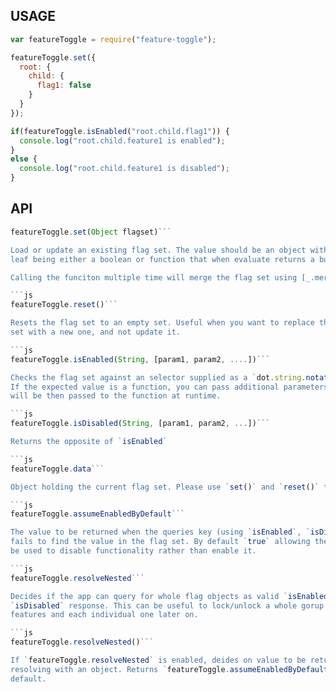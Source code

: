 ## USAGE

```js
var featureToggle = require("feature-toggle");

featureToggle.set({
  root: {
    child: {
      flag1: false
    }
  }
});

if(featureToggle.isEnabled("root.child.flag1")) {
  console.log("root.child.feature1 is enabled");
}
else {
  console.log("root.child.feature1 is disabled");
}
```

## API

```js
featureToggle.set(Object flagset)```

Load or update an existing flag set. The value should be an object with each
leaf being either a boolean or function that when evaluate returns a boolean.

Calling the funciton multiple time will merge the flag set using [_.merge](https://lodash.com/docs#merge)

```js
featureToggle.reset()```

Resets the flag set to an empty set. Useful when you want to replace the current
set with a new one, and not update it.

```js
featureToggle.isEnabled(String, [param1, param2, ....])```

Checks the flag set against an selector supplied as a `dot.string.notation`.
If the expected value is a function, you can pass additional parameters which
will be then passed to the function at runtime.

```js
featureToggle.isDisabled(String, [param1, param2, ...])```

Returns the opposite of `isEnabled`

```js
featureToggle.data```

Object holding the current flag set. Please use `set()` and `reset()` to alter.

```js
featureToggle.assumeEnabledByDefault```

The value to be returned when the queries key (using `isEnabled`, `isDisabled`)
fails to find the value in the flag set. By default `true` allowing the lib to
be used to disable functionality rather than enable it.

```js
featureToggle.resolveNested```

Decides if the app can query for whole flag objects as valid `isEnabled` and
`isDisabled` response. This can be useful to lock/unlock a whole gorup of
features and each individual one later on.

```js
featureToggle.resolveNested()```

If `featureToggle.resolveNested` is enabled, deides on value to be returned when
resolving with an object. Returns `featureToggle.assumeEnabledByDefault` by
default.
